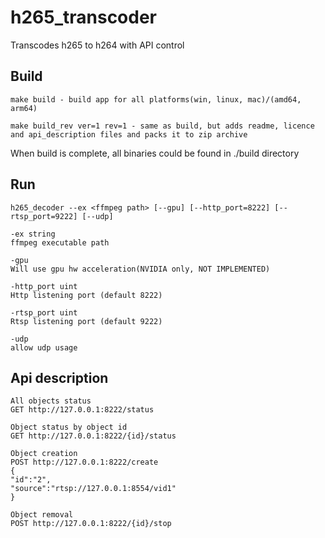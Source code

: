 # h265_transcoder
Transcodes h265 to h264 with API control

## Build
    make build - build app for all platforms(win, linux, mac)/(amd64, arm64)

    make build_rev ver=1 rev=1 - same as build, but adds readme, licence and api_description files and packs it to zip archive

When build is complete, all binaries could be found in ./build directory

## Run
    h265_decoder --ex <ffmpeg path> [--gpu] [--http_port=8222] [--rtsp_port=9222] [--udp]

    -ex string
    ffmpeg executable path

    -gpu
    Will use gpu hw acceleration(NVIDIA only, NOT IMPLEMENTED)

    -http_port uint
    Http listening port (default 8222)

    -rtsp_port uint
    Rtsp listening port (default 9222)

    -udp
    allow udp usage

## Api description

    All objects status
    GET http://127.0.0.1:8222/status

    Object status by object id
    GET http://127.0.0.1:8222/{id}/status

    Object creation
    POST http://127.0.0.1:8222/create
    {
    "id":"2",
    "source":"rtsp://127.0.0.1:8554/vid1"
    }

    Object removal
    POST http://127.0.0.1:8222/{id}/stop